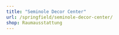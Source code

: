 ```yaml
---
title: "Seminole Decor Center"
url: /springfield/seminole-decor-center/
shop: Raumausstattung
---
```

